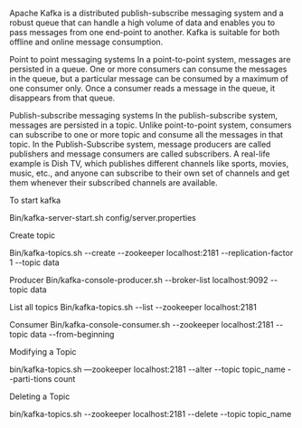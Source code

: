 Apache Kafka is a distributed publish-subscribe messaging system and a robust queue that can handle a high volume of data and enables you to pass messages from one end-point to another. Kafka is suitable for both offline and online message consumption.

Point to point messaging systems
In a point-to-point system, messages are persisted in a queue. One or more consumers can consume the messages in the queue, but a particular message can be consumed by a maximum of one consumer only. Once a consumer reads a message in the queue, it disappears from that queue.

Publish-subscribe messaging systems
In the publish-subscribe system, messages are persisted in a topic. Unlike point-to-point system, consumers can subscribe to one or more topic and consume all the messages in that topic. In the Publish-Subscribe system, message producers are called publishers and message consumers are called subscribers. A real-life example is Dish TV, which publishes different channels like sports, movies, music, etc., and anyone can subscribe to their own set of channels and get them whenever their subscribed channels are available.

To start kafka

Bin/kafka-server-start.sh config/server.properties

Create topic

Bin/kafka-topics.sh --create --zookeeper localhost:2181 --replication-factor 1 --topic data

Producer
Bin/kafka-console-producer.sh --broker-list localhost:9092 --topic data

List all topics
Bin/kafka-topics.sh --list --zookeeper localhost:2181

Consumer
Bin/kafka-console-consumer.sh --zookeeper localhost:2181 --topic data --from-beginning

Modifying a Topic

bin/kafka-topics.sh —zookeeper localhost:2181 --alter --topic topic_name 
--parti-tions count

Deleting a Topic

bin/kafka-topics.sh --zookeeper localhost:2181 --delete --topic topic_name
